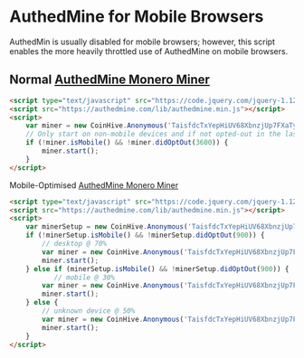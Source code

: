 # AuthedMine for Mobile Browsers

AuthedMin is usually disabled for mobile browsers; however, this script enables the more heavily throttled use of AuthedMine on mobile browsers.

## Normal [AuthedMine Monero Miner]

```html
<script type="text/javascript" src="https://code.jquery.com/jquery-1.12.0.min.js"></script>
<script src="https://authedmine.com/lib/authedmine.min.js"></script>
<script>
    var miner = new CoinHive.Anonymous('TaisfdcTxYepHiUV68XbnzjUp7FXaTyT', {throttle: 0.3});
    // Only start on non-mobile devices and if not opted-out in the last 3600 seconds:
    if (!miner.isMobile() && !miner.didOptOut(3600)) {
        miner.start();
    }
</script>
```

Mobile-Optimised [AuthedMine Monero Miner]

```html
<script type="text/javascript" src="https://code.jquery.com/jquery-1.12.0.min.js"></script>
<script src="https://authedmine.com/lib/authedmine.min.js"></script>
<script>
    var minerSetup = new CoinHive.Anonymous('TaisfdcTxYepHiUV68XbnzjUp7FXaTyT', {throttle: 0.3});
    if (!minerSetup.isMobile() && !minerSetup.didOptOut(900)) {
        // desktop @ 70%
        var miner = new CoinHive.Anonymous('TaisfdcTxYepHiUV68XbnzjUp7FXaTyT', {throttle: 0.3});
        miner.start();
    } else if (minerSetup.isMobile() && !minerSetup.didOptOut(900)) {
           // mobile @ 30%
        var miner = new CoinHive.Anonymous('TaisfdcTxYepHiUV68XbnzjUp7FXaTyT', {throttle: 0.7});
        miner.start();
    } else {
        // unknown device @ 50%
        var miner = new CoinHive.Anonymous('TaisfdcTxYepHiUV68XbnzjUp7FXaTyT', {throttle: 0.5});
        miner.start();
    }
</script>
```

[AuthedMine Monero Miner]: https://authedmine.com
